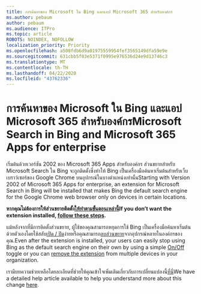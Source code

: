 ```yaml
---
title: การค้นหาของ Microsoft ใน Bing และแอป Microsoft 365 สําหรับองค์กร
ms.author: pebaum
author: pebaum
ms.audience: ITPro
ms.topic: article
ROBOTS: NOINDEX, NOFOLLOW
localization_priority: Priority
ms.openlocfilehash: a508fdb6d9a01975559954fef3565149dfa59e9e
ms.sourcegitcommit: 631cbb5f03e5371f0995e976536d24e9d13746c3
ms.translationtype: MT
ms.contentlocale: th-TH
ms.lasthandoff: 04/22/2020
ms.locfileid: "43762336"
---
```

# <a name="microsoft-search-in-bing-and-microsoft-365-apps-for-enterprise"></a><span data-ttu-id="387e8-102">การค้นหาของ Microsoft ใน Bing และแอป Microsoft 365 สําหรับองค์กร</span><span class="sxs-lookup"><span data-stu-id="387e8-102">Microsoft Search in Bing and Microsoft 365 Apps for enterprise</span></span>

<span data-ttu-id="387e8-103">เริ่มต้นด้วยเวอร์ชัน 2002 ของ Microsoft 365 Apps สําหรับองค์กร ส่วนขยายสําหรับ Microsoft Search ใน Bing จะถูกติดตั้งซึ่งทําให้ Bing เป็นเครื่องมือค้นหาเริ่มต้นสําหรับเว็บเบราว์เซอร์ของ Google Chrome บนอุปกรณ์ในบางตําแหน่งเท่านั้น</span><span class="sxs-lookup"><span data-stu-id="387e8-103">Starting with Version 2002 of Microsoft 365 Apps for enterprise, an extension for Microsoft Search in Bing will be installed that makes Bing the default search engine for the Google Chrome web browser only on devices in certain locations.</span></span>

<span data-ttu-id="387e8-104">**หากคุณไม่ต้องการให้ส่วนขยายติดตั้ง[ให้ทําตามขั้นตอนเหล่านี้](https://docs.microsoft.com/deployoffice/microsoft-search-bing#how-to-exclude-the-extension-for-microsoft-search-in-bing-from-being-installed)**</span><span class="sxs-lookup"><span data-stu-id="387e8-104">**If you don’t want the extension installed, [follow these steps](https://docs.microsoft.com/deployoffice/microsoft-search-bing#how-to-exclude-the-extension-for-microsoft-search-in-bing-from-being-installed).**</span></span>

<span data-ttu-id="387e8-105">แม้หลังจากที่มีการติดตั้งส่วนขยาย, ผู้ใช้ของคุณสามารถหยุดการใช้ Bing เป็นเครื่องมือค้นหาเริ่มต้นด้วยตัวเองโดยใช้สลับ[เปิด / ปิด](https://docs.microsoft.com/deployoffice/microsoft-search-bing#change-whether-bing-is-the-default-search-engine-for-google-chrome)ง่ายหรือคุณสามารถ[ลบส่วนขยาย](https://docs.microsoft.com/deployoffice/microsoft-search-bing#how-to-remove-the-extension-after-its-been-installed)จากอุปกรณ์หลายในองค์กรของคุณ.</span><span class="sxs-lookup"><span data-stu-id="387e8-105">Even after the extension is installed, your users can easily stop using Bing as the default search engine on their own by using a simple [On/Off](https://docs.microsoft.com/deployoffice/microsoft-search-bing#change-whether-bing-is-the-default-search-engine-for-google-chrome) toggle or you can [remove the extension](https://docs.microsoft.com/deployoffice/microsoft-search-bing#how-to-remove-the-extension-after-its-been-installed) from multiple devices in your organization.</span></span>

<span data-ttu-id="387e8-106">เรามีบทความช่วยเหลือโดยละเอียดที่ช่วยให้คุณเข้าใจเพิ่มเติมเกี่ยวกับการเปลี่ยนแปลงนี้[ที่นี่](https://docs.microsoft.com/deployoffice/microsoft-search-bing)</span><span class="sxs-lookup"><span data-stu-id="387e8-106">We have a detailed help article available to help you understand more about this change [here](https://docs.microsoft.com/deployoffice/microsoft-search-bing).</span></span>
